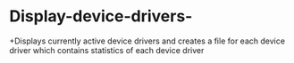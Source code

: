 # Display-device-drivers-

+Displays currently active device drivers and creates a file for each device driver which contains statistics of each device driver
